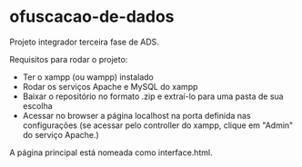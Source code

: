 # ofuscacao-de-dados
Projeto integrador terceira fase de ADS.

Requisitos para rodar o projeto:
- Ter o xampp (ou wampp) instalado
- Rodar os serviços Apache e MySQL do xampp
- Baixar o repositório no formato .zip e extraí-lo para uma pasta de sua escolha
- Acessar no browser a página localhost na porta definida nas configurações
  (se acessar pelo controller do xampp, clique em "Admin" do serviço Apache.)
  
A página principal está nomeada como interface.html. 
